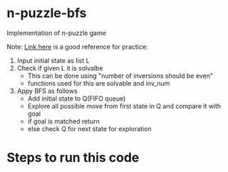 # n-puzzle-bfs
Implementation of n-puzzle game

Note: [Link here](http://cs.tru.ca/~mlee/comp2680/Software/board_game.html) is a good reference for practice:

1. Input initial state as list L
2. Check if given L it is solvalbe
    - This can be done using "number of inversions should be even"
    - functions used for this are solvable and inv_num
3. Appy BFS as follows
    - Add initial state to Q(FIFO queue)
    - Explore all possible move from first state in Q and compare it with goal
    - if goal is matched return
    - else check Q for next state for exploration 

# Steps to run this code



